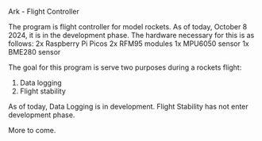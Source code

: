 Ark - Flight Controller

The program is flight controller for model rockets.
As of today, October 8 2024, it is in the development phase.
The hardware necessary for this is as follows:
2x Raspberry Pi Picos
2x RFM95 modules
1x MPU6050 sensor
1x BME280 sensor

The goal for this program is serve two purposes during a rockets flight:
1) Data logging 
2) Flight stability

As of today, Data Logging is in development. Flight Stability has not enter development phase.

More to come.
